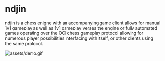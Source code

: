 # ndjin

ndjin is a chess enigne with an accompanying game client allows for manual 1v1
gameplay as well as 1v1 gameplay verses the engine or fully automated games
operating over the OCI chess gameplay protocol allowing for numerous player
possibilities interfacing with itself, or other clients using the same protocol.

![assets/demo.gif](assets/demo.gif)
